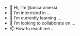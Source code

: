- 👋 Hi, I’m @ancaramessi
- 👀 I’m interested in ...
- 🌱 I’m currently learning ...
- 💞️ I’m looking to collaborate on ...
- 📫 How to reach me ...

<!---
ancaramessi/ancaramessi is a ✨ special ✨ repository because its `README.md` (this file) appears on your GitHub profile.
You can click the Preview link to take a look at your changes.
--->
